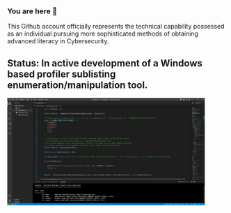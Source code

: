 ### You are here 👋
This Github account officially represents the technical capability possessed as an individual pursuing more sophisticated methods of obtaining advanced literacy in Cybersecurity.

## Status: In active development of a Windows based profiler sublisting enumeration/manipulation tool. 
<img src="https://github.com/PlatinumVoyager/NEToolset/blob/main/github.png" height=90% width=90%></img>
